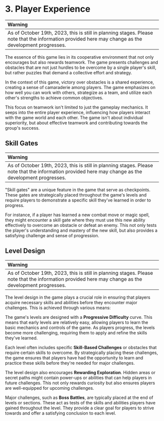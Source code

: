 # 3. Player Experience

| Warning |
|:------------------|
| As of October 19th, 2023, this is still in planning stages. Please note that the information provided here may change as the development progresses. |

The essence of this game lies in its cooperative environment that not only encourages but also rewards teamwork. The game presents challenges and obstacles that are not just hurdles to be overcome by a single player's skill, but rather puzzles that demand a collective effort and strategy.

In the context of this game, victory over obstacles is a shared experience, creating a sense of camaraderie among players. The game emphasizes on how well you can work with others, strategize as a team, and utilize each other's strengths to achieve common objectives.

This focus on teamwork isn't limited to just the gameplay mechanics. It seeps into the entire player experience, influencing how players interact with the game world and each other. The game isn't about individual superiority, but about effective teamwork and contributing towards the group's success.

## Skill Gates

| Warning |
|:------------------|
| As of October 19th, 2023, this is still in planning stages. Please note that the information provided here may change as the development progresses. |

"Skill gates" are a unique feature in the game that serve as checkpoints. These gates are strategically placed throughout the game's levels and require players to demonstrate a specific skill they've learned in order to progress.

For instance, if a player has learned a new combat move or magic spell, they might encounter a skill gate where they must use this new ability effectively to overcome an obstacle or defeat an enemy. This not only tests the player's understanding and mastery of the new skill, but also provides a satisfying challenge and sense of progression.

## Level Design

| Warning |
|:------------------|
| As of October 19th, 2023, this is still in planning stages. Please note that the information provided here may change as the development progresses. |

The level design in the game plays a crucial role in ensuring that players acquire necessary skills and abilities before they encounter major challenges. This is achieved through various means:

The game's levels are designed with a **Progressive Difficulty** curve. This means that early levels are relatively easy, allowing players to learn the basic mechanics and controls of the game. As players progress, the levels become more challenging, requiring them to apply and refine the skills they've learned.

Each level often includes specific **Skill-Based Challenges** or obstacles that require certain skills to overcome. By strategically placing these challenges, the game ensures that players have had the opportunity to learn and practice these skills before they're needed for major challenges.

The level design also encourages **Rewarding Exploration**. Hidden areas or secret paths might contain power-ups or abilities that can help players in future challenges. This not only rewards curiosity but also ensures players are well-equipped for upcoming challenges.

Major challenges, such as **Boss Battles**, are typically placed at the end of levels or sections. These act as tests of the skills and abilities players have gained throughout the level. They provide a clear goal for players to strive towards and offer a satisfying conclusion to each level.
